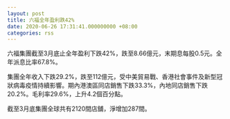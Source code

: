 ```yaml
---
layout: post
title: 六福全年盈利跌42%
date: 2020-06-26 17:31:41.000000000 +08:00
categories: rss
---
```


六福集團截至3月底止全年盈利下跌42%，跌至8.66億元，末期息每股0.5元。全年派息比率67.8%。

集團全年收入下跌29.2%，跌至112億元，受中美貿易戰、香港社會事件及新型冠狀病毒疫情持續影響。期內港澳區同店銷售下跌33.3%，內地同店銷售下跌20.2%。毛利率29.6%，上升4.2個百分點。

截至3月底集團全球共有2120間店舖，淨增加287間。
